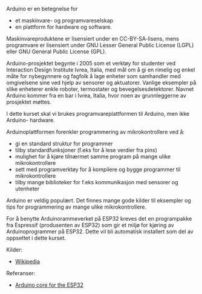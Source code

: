 

Arduino er en betegnelse for
* et maskinvare- og programvareselskap
* en plattform for hardware og software.
  
Maskinvareproduktene er lisensiert under en CC-BY-SA-lisens, mens programvare er lisensiert under GNU Lesser General Public License (LGPL) eller GNU General Public License (GPL).

Arduino-prosjektet begynte i 2005 som et verktøy for studenter ved Interaction Design Institute Ivrea, Italia, med mål om  å gi en rimelig og enkel måte for nybegynnere og fagfolk å lage enheter som samhandler med omgivelsene sine ved hjelp av sensorer og aktuatorer. Vanlige eksempler på slike enheterer enkle roboter, termostater og bevegelsesdetektorer. Navnet Arduino kommer fra en bar i Ivrea, Italia, hvor noen av grunnleggerne av prosjektet møttes.

I dette kurset skal vi brukes programvareplattformen til Arduino, men ikke Arduino- hardware.

Arduinoplattformen forenkler programmering av mikrokontrollere ved å:
 - gi en standard struktur for programmer
 - tilby standardfunksjoner (f.eks for å lese verdier fra pins)
 - mulighet for å kjøre tilnærmet samme program på mange ulike mikrokontrollere
 - sett med programverktøy for å kompilere og bygge programmer til mikrokontrollere
 - tilby mange biblioteker for f.eks kommunikasjon med sensorer og utenheter

Arduino er veldig populært. Det finnes mange gode kilder til eksempler og tips for programmering av mange ulike mikrokontrollere.

For å benytte Arduinorammeverket på ESP32 kreves det en programpakke fra Espressif (produsenten av ESP32) som gir et miljø for kjøring av Arduinoprogrammer på ESP32. Dette vil bli automatisk installert som del av oppsettet i dette kurset.

Kilder:
* [Wikipedia](https://en.wikipedia.org/wiki/Arduino#Software)

Referanser:
* [Arduino core for the ESP32](https://github.com/espressif/arduino-esp32)
